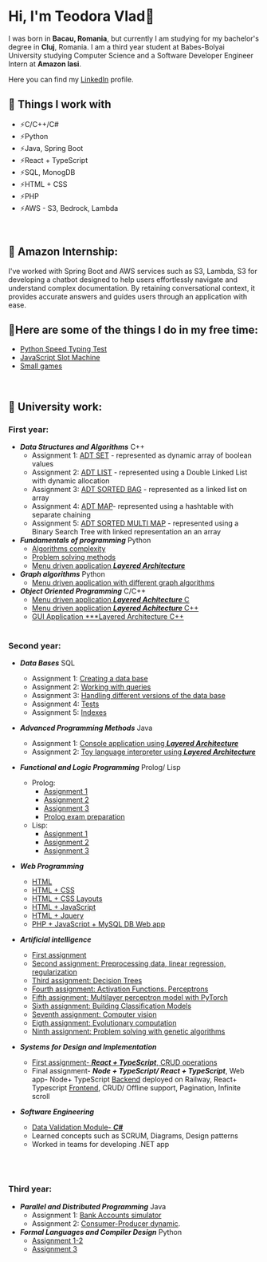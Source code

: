 # Hi, I'm Teodora Vlad👋
I was born in **Bacau, Romania**, but currently I am studying for my bachelor's degree in **Cluj**, Romania. I am a third year student at Babes-Bolyai University studying Computer Science and a Software Developer Engineer Intern at **Amazon Iasi**.
<br>

Here you can find my [LinkedIn](https://www.linkedin.com/in/teodora-vlad-57687629a/) profile.

## 🔭 Things I work with
- ⚡C/C++/C#
- ⚡Python
- ⚡Java, Spring Boot
- ⚡React + TypeScript
- ⚡SQL, MonogDB
- ⚡HTML + CSS
- ⚡PHP
- ⚡AWS - S3, Bedrock, Lambda
<br>

## 🧠 Amazon Internship:
  I've worked with Spring Boot and AWS services such as S3, Lambda, S3 for developing a chatbot designed to help users effortlessly navigate and understand complex documentation. By retaining conversational context, it provides accurate answers and guides users through an application with ease.

## 👯Here are some of the things I do in my free time:
- [Python Speed Typing Test](https://github.com/TeodoraVlad12/My-Learning-Projects/tree/main/Python%20Projects/Speed%20Typing%20Test)
- [JavaScript Slot Machine](https://github.com/TeodoraVlad12/My-Learning-Projects/tree/main/JavaScript%20Projects/Slot%20Machine)
- [Small games](https://github.com/TeodoraVlad12/Games/tree/main/Python%20Games/Console%20games)

<br>

## 🌱 University work:
  ### First year:
  -  ***Data Structures and Algorithms*** C++
      - Assignment 1: [ADT SET](https://github.com/TeodoraVlad12/University-Work/tree/main/First%20Year/Data%20Structures%20and%20Algorithms%20C%2B%2B/Assignment%201) - represented as dynamic array of boolean values
      - Assignment 2: [ADT LIST](https://github.com/TeodoraVlad12/University-Work/tree/main/First%20Year/Data%20Structures%20and%20Algorithms%20C%2B%2B/Assignment%202) - represented using a Double Linked List with dynamic allocation
      - Assignment 3: [ADT SORTED BAG](https://github.com/TeodoraVlad12/University-Work/tree/main/First%20Year/Data%20Structures%20and%20Algorithms%20C%2B%2B/Assignment%203) - represented as a linked list on array
      - Assignment 4: [ADT MAP](https://github.com/TeodoraVlad12/University-Work/tree/main/First%20Year/Data%20Structures%20and%20Algorithms%20C%2B%2B/Assignment%204)- represented using a hashtable with separate chaining
      - Assignment 5: [ADT SORTED MULTI MAP](https://github.com/TeodoraVlad12/University-Work/tree/main/First%20Year/Data%20Structures%20and%20Algorithms%20C%2B%2B/Assignment%205) - represented using a Binary Search Tree with linked representation an an array
-  ***Fundamentals of programming*** Python
      - [Algorithms complexity](https://github.com/TeodoraVlad12/University-Work/tree/main/First%20Year/Fundamentals%20of%20Programming/Algorithms%20complexities%20assignment)
      - [Problem solving methods](https://github.com/TeodoraVlad12/University-Work/tree/main/First%20Year/Fundamentals%20of%20Programming/Problem%20solving%20methods%20assignment)
      - [Menu driven application ***Layered Architecture***](https://github.com/TeodoraVlad12/University-Work/tree/main/First%20Year/Fundamentals%20of%20Programming/Menu-driven%20console-based%20user%20interface%20application)
-  ***Graph algorithms*** Python
      - [Menu driven application with different graph algorithms](https://github.com/TeodoraVlad12/University-Work/tree/main/First%20Year/Graph%20algorithms/Menu%20driven%20console-based%20user%20interface%20application)
-  ***Object Oriented Programming*** C/C++
      - [Menu driven application ***Layered Achitecture*** C](https://github.com/TeodoraVlad12/University-Work/tree/main/First%20Year/Object%20Oriented%20Programming/Menu%20driven%20console-based%20user%20interface%20application%20C)
      - [Menu driven application ***Layered Achitecture*** C++](https://github.com/TeodoraVlad12/University-Work/tree/main/First%20Year/Object%20Oriented%20Programming/Menu%20driven%20console%20based%20user%20interface%20application)
      - [GUI Application ***Layered Architecture C++](https://github.com/TeodoraVlad12/University-Work/tree/main/First%20Year/Object%20Oriented%20Programming/Menu%20driven%20console%20based%20user%20interface%20application)
<br><br>
### Second year:
  -  ***Data Bases*** SQL
      - Assignment 1: [Creating a data base](https://github.com/TeodoraVlad12/University-Work/tree/main/Second%20year/Data%20Bases/Assignemt1%20-%20creating%20a%20data%20base)
      - Assignment 2: [Working with queries](https://github.com/TeodoraVlad12/University-Work/blob/main/Second%20year/Data%20Bases/Assignment%202-%20SQL%20Queries/A2.sql)
      - Assignment 3: [Handling different versions of the data base](https://github.com/TeodoraVlad12/University-Work/blob/main/Second%20year/Data%20Bases/Assignment%203%20-%20Porcedures/A3)
      - Assignment 4: [Tests](https://github.com/TeodoraVlad12/University-Work/tree/main/Second%20year/Data%20Bases/Assignment%204%20-%20Tests)
      - Assignment 5: [Indexes](https://github.com/TeodoraVlad12/University-Work/tree/main/Second%20year/Data%20Bases/Assignment%205%20-%20Indexes)
  - ***Advanced Programming Methods*** Java
      - Assignment 1: [Console application using ***Layered Architecture***](https://github.com/TeodoraVlad12/University-Work/tree/main/Second%20year/Advanced%20Programming%20Methods/Console%20based%20user%20interface%20application)
      - Assignment 2: [Toy language interpreter using ***Layered Architecture***](https://github.com/TeodoraVlad12/University-Work/tree/main/Second%20year/Advanced%20Programming%20Methods/Toy%20language%20interpreter)
  - ***Functional and Logic Programming*** Prolog/ Lisp
      - Prolog:
          - [Assignment 1](https://github.com/TeodoraVlad12/University-Work/blob/main/Second%20year/Functional%20and%20Logic%20Programming%20/Prolog/Assignment%201)
          - [Assignment 2](https://github.com/TeodoraVlad12/University-Work/tree/main/Second%20year/Functional%20and%20Logic%20Programming%20/Prolog)
          - [Assignment 3](https://github.com/TeodoraVlad12/University-Work/blob/main/Second%20year/Functional%20and%20Logic%20Programming%20/Prolog/Assignment%203)
          - [Prolog exam preparation](https://github.com/TeodoraVlad12/University-Work/blob/main/Second%20year/Functional%20and%20Logic%20Programming%20/Prolog/Prolog%20recap)
      - Lisp:
          - [Assignment 1](https://github.com/TeodoraVlad12/University-Work/blob/main/Second%20year/Functional%20and%20Logic%20Programming%20/Lisp/Assignment%201)
          - [Assignment 2](https://github.com/TeodoraVlad12/University-Work/blob/main/Second%20year/Functional%20and%20Logic%20Programming%20/Lisp/Assignment%202)
          - [Assignment 3](https://github.com/TeodoraVlad12/University-Work/blob/main/Second%20year/Functional%20and%20Logic%20Programming%20/Lisp/Assignment%203)
  - ***Web Programming*** 
      - [HTML](https://github.com/TeodoraVlad12/University-Work/tree/main/Second%20year/Web%20programming)
      - [HTML + CSS](https://github.com/TeodoraVlad12/University-Work/tree/main/Second%20year/Web%20programming)
      - [HTML + CSS Layouts](https://github.com/TeodoraVlad12/University-Work/blob/main/Second%20year/Web%20programming/Lab3.html)
      - [HTML + JavaScript](https://github.com/TeodoraVlad12/University-Work/blob/main/Second%20year/Web%20programming/Lab4.html)
      - [HTML + Jquery](https://github.com/TeodoraVlad12/University-Work/blob/main/Second%20year/Web%20programming/Lab5.html)
      - [PHP + JavaScript + MySQL DB Web app](https://github.com/TeodoraVlad12/University-Work/tree/main/Second%20year/Web%20programming/Lab6)
  - ***Artificial intelligence*** 
      - [First assignment](https://github.com/TeodoraVlad12/University-Work/blob/main/Second%20year/Artificial%20Intelligence/AI_2024_lab_01.ipynb)
      - [Second assignment: Preprocessing data, linear regression, regularization](https://github.com/TeodoraVlad12/University-Work/blob/main/Second%20year/Artificial%20Intelligence/AI_lab2_2024%20(1).ipynb)
      - [Third assignment: Decision Trees](https://github.com/TeodoraVlad12/University-Work/blob/main/Second%20year/Artificial%20Intelligence/Lab3_AI_2023_unsolved.ipynb)
      - [Fourth assignment: Activation Functions. Perceptrons](https://github.com/TeodoraVlad12/University-Work/blob/main/Second%20year/Artificial%20Intelligence/LabAI-4-Solved.ipynb)
      - [Fifth assignment: Multilayer perceptron model with PyTorch](https://github.com/TeodoraVlad12/University-Work/blob/main/Second%20year/Artificial%20Intelligence/AI_lab_5_solved.ipynb)
      - [Sixth assignment: Building Classification Models](https://github.com/TeodoraVlad12/University-Work/blob/main/Second%20year/Artificial%20Intelligence/AI_lab_6_solved.ipynb)
      - [Seventh assignment: Computer vision](https://github.com/TeodoraVlad12/University-Work/blob/main/Second%20year/Artificial%20Intelligence/AI_lab_7_2023.ipynb)
      - [Eigth assignment: Evolutionary computation](https://github.com/TeodoraVlad12/University-Work/blob/main/Second%20year/Artificial%20Intelligence/Lab8_solved.ipynb)
      - [Ninth assignment: Problem solving with genetic algorithms](https://github.com/TeodoraVlad12/University-Work/blob/main/Second%20year/Artificial%20Intelligence/Lab9.ipynb)


  - ***Systems for Design and Implementation*** 
      - [First assignment- ***React + TypeScript***, CRUD operations](https://github.com/TeodoraVlad12/University-Work/tree/main/Second%20year/Systems%20for%20Design%20and%20Implementation/FirstAssignment-%20CRUD)
      - Final assignment- ***Node + TypeScript/ React + TypeScript***, Web app- Node+ TypeScript [Backend](https://github.com/TeodoraVlad12/dogs-lovers-be) deployed on Railway, React+ Typescript [Frontend](https://github.com/TeodoraVlad12/dogs-lovers-fe), CRUD/ Offline support, Pagination, Infinite scroll
  - ***Software Engineering*** 
      - [Data Validation Module- ***C#***](https://github.com/TeodoraVlad12/University-Work/tree/main/Second%20year/Software%20Engineering/Data%20Validation%20Module)
      - Learned concepts such as SCRUM, Diagrams, Design patterns
      - Worked in teams for developing .NET app
   
  <br><br>
 ### Third year:
  -  ***Parallel and Distributed Programming*** Java
      - Assignment 1: [Bank Accounts simulator](https://github.com/TeodoraVlad12/University-Work/tree/main/Third%20Year/Prallel%20and%20Distributed%20Programing/Lab%201/src)
      - Assignment 2: [Consumer-Producer dynamic](https://github.com/TeodoraVlad12/University-Work/tree/main/Third%20Year/Prallel%20and%20Distributed%20Programing/Lab%202). 
-  ***Formal Languages and Compiler Design*** Python
      - [Assignment 1-2](https://github.com/TeodoraVlad12/University-Work/tree/main/Third%20Year/Formal%20Languages%20and%20Compiler%20Design/Lab%201)
      - [Assignment 3](https://github.com/TeodoraVlad12/University-Work/tree/main/Third%20Year/Formal%20Languages%20and%20Compiler%20Design/Lab3)
<br><br>
  
 
 
    
        
      
      
  

<!---
🌱 👯 🤔 💬📫 😄 ⚡ 
--->



